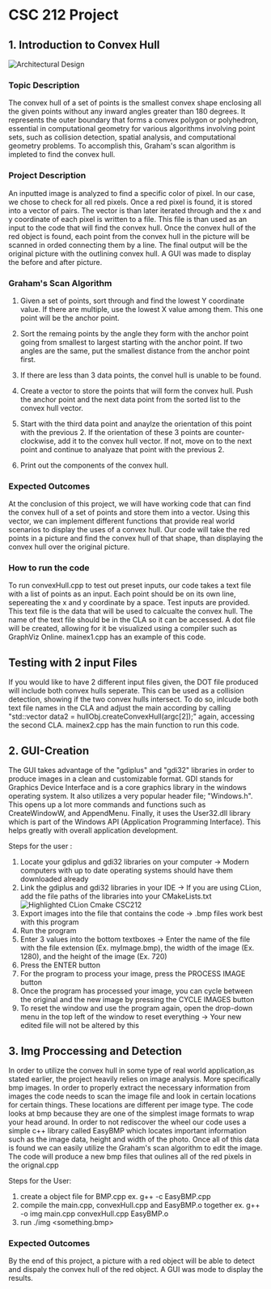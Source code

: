 # CSC 212 Project

## 1. Introduction to Convex Hull

![Architectural Design](./pictures/Intro.png)

### Topic Description
The convex hull of a set of points is the smallest convex shape enclosing all the given points without any inward angles greater than 180 degrees. It represents the outer boundary that forms a convex polygon or polyhedron, essential in computational geometry for various algorithms involving point sets, such as collision detection, spatial analysis, and computational geometry problems. To accomplish this, Graham's scan algorithm is impleted to find the convex hull.

### Project Description
An inputted image is analyzed to find a specific color of pixel. In our case, we chose to check for all red pixels. Once a red pixel is found, it is stored into a vector of pairs. The vector is than later iterated through and the x and y coordinate of each pixel is written to a file. This file is than used as an input to the code that will find the convex hull. Once the convex hull of the red object is found, each point from the convex hull in the picture will be scanned in orded connecting them by a line. The final output will be the original picture with the outlining convex hull. A GUI was made to display the before and after picture.

### Graham's Scan Algorithm

1. Given a set of points, sort through and find the lowest Y coordinate value. If there are multiple, use the lowest X value among them. This one point will be the anchor point.

2. Sort the remaing points by the angle they form with the anchor point going from smallest to largest starting with the anchor point. If two angles are the same, put the smallest distance from the anchor point first.

3. If there are less than 3 data points, the convel hull is unable to be found.

4. Create a vector to store the points that will form the convex hull. Push the anchor point and the next data point from the sorted list to the convex hull vector.

5. Start with the third data point and anaylze the orientation of this point with the previous 2. If the orientation of these 3 points are counter-clockwise, add it to the convex hull vector. If not, move on to the next point and continue to analyaze that point with the previous 2.

6. Print out the components of the convex hull.

### Expected Outcomes

At the conclusion of this project, we will have working code that can find the convex hull of a set of points and store them into a vector. Using this vector, we can implement different functions that provide real world scenarios to display the uses of a convex hull. Our code will take the red points in a picture and find the convex hull of that shape, than displaying the convex hull over the original picture.

### How to run the code

To run convexHull.cpp to test out preset inputs, our code takes a text file with a list of points as an input. Each point should be on its own line, sepereating the x and y coordinate by a space. Test inputs are provided. This text file is the data that will be used to calcualte the convex hull. The name of the text file should be in the CLA so it can be accessed. A dot file will be created, allowing for it be visualized using a compiler such as GraphViz Online. mainex1.cpp has an example of this code.

## Testing with 2 input Files

If you would like to have 2 different input files given, the DOT file produced will include both convex hulls seperate. This can be used as a collision detection, showing if the two convex hulls intersect. To do so, inlcude both text file names in the CLA and adjust the main according by calling "std::vector<Point> data2 = hullObj.createConvexHull(argc[2]);" again, accessing the second CLA. mainex2.cpp has the main function to run this code.

## 2. GUI-Creation

The GUI takes advantage of the "gdiplus" and "gdi32" libraries in order to produce images in a clean and customizable format. GDI stands for Graphics Device Interface and is a core graphics library in the windows operating system. It also utilizes a very popular header file; "Windows.h". This opens up a lot more commands and functions such as CreateWindowW, and AppendMenu. Finally, it uses the User32.dll library which is part of the Windows API (Application Programming Interface). This helps greatly with overall application development.

Steps for the user :
1. Locate your gdiplus and gdi32 libraries on your computer -> Modern computers with up to date operating systems should have them downloaded already
2. Link the gdiplus and gdi32 libraries in your IDE -> If you are using CLion, add the file paths of the libraries into your CMakeLists.txt
   ![Highlighted CLion Cmake CSC212](https://github.com/jackdemarinis/CSC212_sick_project/assets/123503212/36dd225b-99e9-4682-a862-454e56f8c364)
3. Export images into the file that contains the code -> .bmp files work best with this program
4. Run the program
5. Enter 3 values into the bottom textboxes -> Enter the name of the file with the file extension (Ex. myImage.bmp), the width of the image (Ex. 1280), and the height of the image (Ex. 720)
6. Press the ENTER button
7. For the program to process your image, press the PROCESS IMAGE button
8. Once the program has processed your image, you can cycle between the original and the new image by pressing the CYCLE IMAGES button
9. To reset the window and use the program again, open the drop-down menu in the top left of the window to reset everything -> Your new edited file will not be altered by this

## 3. Img Proccessing and Detection

In order to utilize the convex hull in some type of real world application,as stated earlier, the project heavily relies on image analysis. More specifically bmp images. In order to properly extract the necessary information from images the code
needs to scan the image file and look in certain locations for certain things. These locations are different per image type. The code looks at bmp because they are one of the simplest image formats to wrap your head around. In order to not 
rediscover the wheel our code uses a simple c++ library called EasyBMP which locates important information such as the image data, height and width of the photo. Once all of this data is found we can easily utilize the Graham's scan algorithm to edit the image. The code will produce a new bmp files that oulines all of the red pixels in the orignal.cpp

Steps for the User:
1. create a object file for BMP.cpp ex. g++ -c EasyBMP.cpp
2. compile the main.cpp, convexHull.cpp and EasyBMP.o together ex. g++ -o img main.cpp convexHull.cpp EasyBMP.o
3. run ./img <something.bmp>

### Expected Outcomes

By the end of this project, a picture with a red object will be able to detect and dispaly the convex hull of the red object. A GUI was mode to display the results.


